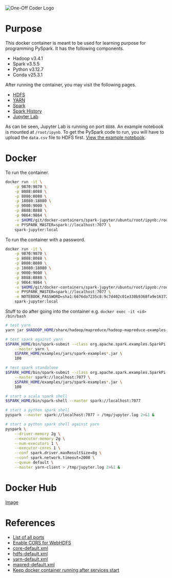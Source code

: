 ![One-Off Coder Logo](../logo.png "One-Off Coder")

# Purpose

This docker container is meant to be used for learning purpose for programming PySpark. It has the following components.

* Hadoop v3.4.1
* Spark v3.5.5
* Python v3.12.7
* Conda v25.3.1

After running the container, you may visit the following pages.

* [HDFS](http://localhost:9870)
* [YARN](http://localhost:8088)
* [Spark](http://localhost:8080)
* [Spark History](http://localhost:18080)
* [Jupyter Lab](http://localhost:8888)

As can be seen, Jupyter Lab is running on port `8888`. An example notebook is mounted at `/root/ipynb`. To get the PySpark code to run, you will have to upload the `data.csv` file to HDFS first. [View the example notebook](https://nbviewer.jupyter.org/github/oneoffcoder/docker-containers/blob/master/spark-jupyter/ubuntu/root/ipynb/demo.ipynb?flush_cache=true).

# Docker

To run the container.

```bash
docker run -it \
    -p 9870:9870 \
    -p 8088:8088 \
    -p 8080:8080 \
    -p 18080:18080 \
    -p 9000:9000 \
    -p 8888:8888 \
    -p 9864:9864 \
    -v $HOME/git/docker-containers/spark-jupyter/ubuntu/root/ipynb:/root/ipynb \
    -e PYSPARK_MASTER=spark://localhost:7077 \
    spark-jupyter:local
```

To run the container with a password.

```bash
docker run -it \
    -p 9870:9870 \
    -p 8088:8088 \
    -p 8080:8080 \
    -p 18080:18080 \
    -p 9000:9000 \
    -p 8888:8888 \
    -p 9864:9864 \
    -v $HOME/git/docker-containers/spark-jupyter/ubuntu/root/ipynb:/root/ipynb \
    -e PYSPARK_MASTER=spark://localhost:7077 \
    -e NOTEBOOK_PASSWORD=sha1:6676da7235c8:9c7d402c01e330b9368fa9e1637233748be11cc5 \
    spark-jupyter:local
```

Stuff to do after going into the container e.g. `docker exec -it <id> /bin/bash`

```bash
# test yarn
yarn jar $HADOOP_HOME/share/hadoop/mapreduce/hadoop-mapreduce-examples-3.2.1.jar pi 1 50

# test spark against yarn
$SPARK_HOME/bin/spark-submit --class org.apache.spark.examples.SparkPi \
    --master yarn \
    $SPARK_HOME/examples/jars/spark-examples*.jar \
    100

# test spark standalone
$SPARK_HOME/bin/spark-submit --class org.apache.spark.examples.SparkPi \
    --master spark://localhost:7077 \
    $SPARK_HOME/examples/jars/spark-examples*.jar \
    100

# start a scala spark shell
$SPARK_HOME/bin/spark-shell --master spark://localhost:7077

# start a python spark shell
pyspark --master spark://localhost:7077 > /tmp/jupyter.log 2>&1 &

# start a python spark shell against yarn
pyspark \
    --driver-memory 2g \
    --executor-memory 2g \
    --num-executors 1 \
    --executor-cores 1 \
    --conf spark.driver.maxResultSize=8g \
    --conf spark.network.timeout=2000 \
    --queue default \
    --master yarn-client > /tmp/jupyter.log 2>&1 &
```

# Docker Hub

[Image](https://hub.docker.com/r/oneoffcoder/spark-jupyter)

# References

* [List of all ports](https://kontext.tech/docs/DataAndBusinessIntelligence/p/default-ports-used-by-hadoop-services-hdfs-mapreduce-yarn)
* [Enable CORS for WebHDFS](https://stackoverflow.com/questions/52768514/how-to-enable-cors-origin-allow-in-webhdfs-hdfs-hadoop-origin-http-local)
* [core-default.xml](https://hadoop.apache.org/docs/r3.2.1/hadoop-project-dist/hadoop-common/core-default.xml)
* [hdfs-default.xml](http://hadoop.apache.org/docs/r3.2.1/hadoop-project-dist/hadoop-hdfs/hdfs-default.xml)
* [yarn-default.xml](https://hadoop.apache.org/docs/r3.2.1/hadoop-yarn/hadoop-yarn-common/yarn-default.xml)
* [mapred-default.xml](https://hadoop.apache.org/docs/r3.2.1/hadoop-mapreduce-client/hadoop-mapreduce-client-core/mapred-default.xml)
* [Keep docker container running after services start](https://stackoverflow.com/questions/25775266/how-to-keep-docker-container-running-after-starting-services)